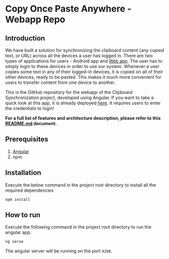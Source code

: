 # Copy Once Paste Anywhere - Webapp Repo

## Introduction

We have built a solution for synchronizing the clipboard content (any copied text, or URL) across all the devices a user has logged in. There are two types of applications for users - Android app and [Web app](https://clipboard-sync-angular-app.appspot.com/). The user has to simply login to these devices in order to use our system. Whenever a user copies some text in any of their logged-in devices, it is copied on all of their other devices, ready to be pasted. This makes it much more convenient for users to transfer content from one device to another.

This is the GitHub repository for the webapp of the Clipboard Synchronization project, developed using Angular. If you want to take a quick look at this app, it is already deployed [here](https://clipboard-sync-angular-app.appspot.com/). It requires users to enter the credentials to login!

**For a full list of features and architecture description, please refer to this [README.md](https://github.com/OOAD-Semester-Project/android-app/blob/master/README.md) document.**

Prerequisites
----
1. [Angular](https://cli.angular.io/)
2. npm

Installation
----
Execute the below command in the project root directory to install all the required dependencies
```
npm install
```


How to run
-----
Execute the following command in the project root directory to run the angular app.
```
ng serve
```
The angular server will be running on the port `4200`.
